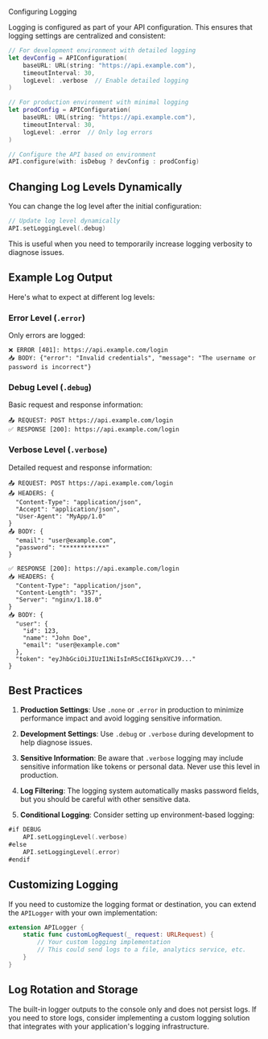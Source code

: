 Configuring Logging

Logging is configured as part of your API configuration. This ensures that logging settings are centralized and consistent:

```swift
// For development environment with detailed logging
let devConfig = APIConfiguration(
    baseURL: URL(string: "https://api.example.com"),
    timeoutInterval: 30,
    logLevel: .verbose  // Enable detailed logging
)

// For production environment with minimal logging
let prodConfig = APIConfiguration(
    baseURL: URL(string: "https://api.example.com"),
    timeoutInterval: 30,
    logLevel: .error  // Only log errors
)

// Configure the API based on environment
API.configure(with: isDebug ? devConfig : prodConfig)
```

## Changing Log Levels Dynamically

You can change the log level after the initial configuration:

```swift
// Update log level dynamically
API.setLoggingLevel(.debug)
```

This is useful when you need to temporarily increase logging verbosity to diagnose issues.

## Example Log Output

Here's what to expect at different log levels:

### Error Level (`.error`)

Only errors are logged:

```
❌ ERROR [401]: https://api.example.com/login
📥 BODY: {"error": "Invalid credentials", "message": "The username or password is incorrect"}
```

### Debug Level (`.debug`)

Basic request and response information:

```
📤 REQUEST: POST https://api.example.com/login
✅ RESPONSE [200]: https://api.example.com/login
```

### Verbose Level (`.verbose`)

Detailed request and response information:

```
📤 REQUEST: POST https://api.example.com/login
📤 HEADERS: {
  "Content-Type": "application/json",
  "Accept": "application/json",
  "User-Agent": "MyApp/1.0"
}
📤 BODY: {
  "email": "user@example.com",
  "password": "************"
}

✅ RESPONSE [200]: https://api.example.com/login
📥 HEADERS: {
  "Content-Type": "application/json",
  "Content-Length": "357",
  "Server": "nginx/1.18.0"
}
📥 BODY: {
  "user": {
    "id": 123,
    "name": "John Doe",
    "email": "user@example.com"
  },
  "token": "eyJhbGciOiJIUzI1NiIsInR5cCI6IkpXVCJ9..."
}
```

## Best Practices

1. **Production Settings**: Use `.none` or `.error` in production to minimize performance impact and avoid logging sensitive information.

2. **Development Settings**: Use `.debug` or `.verbose` during development to help diagnose issues.

3. **Sensitive Information**: Be aware that `.verbose` logging may include sensitive information like tokens or personal data. Never use this level in production.

4. **Log Filtering**: The logging system automatically masks password fields, but you should be careful with other sensitive data.

5. **Conditional Logging**: Consider setting up environment-based logging:

```swift
#if DEBUG
    API.setLoggingLevel(.verbose)
#else
    API.setLoggingLevel(.error)
#endif
```

## Customizing Logging

If you need to customize the logging format or destination, you can extend the `APILogger` with your own implementation:

```swift
extension APILogger {
    static func customLogRequest(_ request: URLRequest) {
        // Your custom logging implementation
        // This could send logs to a file, analytics service, etc.
    }
}
```

## Log Rotation and Storage

The built-in logger outputs to the console only and does not persist logs. If you need to store logs, consider implementing a custom logging solution that integrates with your application's logging infrastructure.
